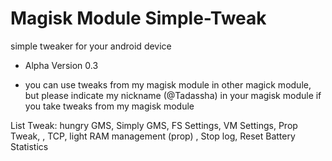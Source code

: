 # Magisk Module Simple-Tweak

simple tweaker for your android device

* Alpha Version 0.3

* you can use tweaks from my magisk module in
other magick module, but please indicate my 
nickname (@Tadassha) in your magisk module if 
you take tweaks from my magisk module

List Tweak: hungry GMS, Simply GMS, FS Settings, VM Settings, Prop Tweak, , TCP,  light RAM management (prop) , Stop log, Reset Battery Statistics 
